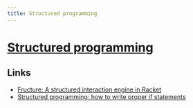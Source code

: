 ```yaml
---
title: Structured programming
---
```


# [Structured programming](https://en.wikipedia.org/wiki/Structured_programming)

## Links

- [Fructure: A structured interaction engine in Racket](https://github.com/disconcision/fructure)
- [Structured programming: how to write proper if statements](http://boris-marinov.github.io/if/)
